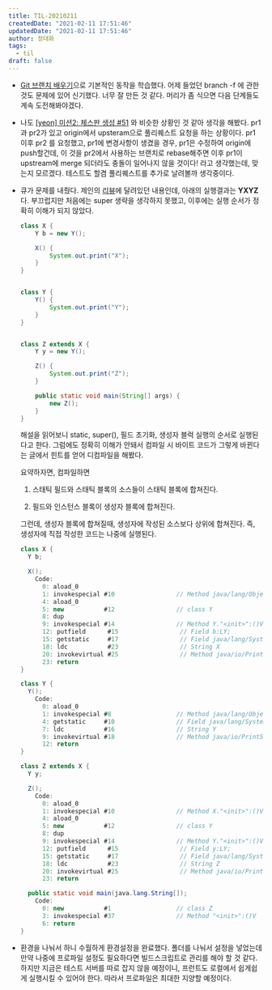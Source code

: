 ```yaml
---
title: TIL-20210211
createdDate: "2021-02-11 17:51:46"
updatedDate: "2021-02-11 17:51:46"
author: 정대화
tags:
  - til
draft: false
---
```


- [Git 브랜치 배우기](https://learngitbranching.js.org/?locale=ko)으로 기본적인 동작을 학습했다. 어제 들었던 branch -f 에 관한 것도 문제에 있어 신기했다. 너무 잘 만든 것 같다. 머리가 좀 식으면 다음 단계들도 계속 도전해봐야겠다.

- 나도 [[yeon] 미션2: 체스판 생성 #51](https://github.com/codesquad-members-2021/java-chess/pull/51) 와 비슷한 상황인 것 같아 생각을 해봤다.
  pr1과 pr2가 있고 origin에서 upsteram으로 풀리퀘스트 요청을 하는 상황이다. pr1 이후 pr2 를 요청했고, pr1에 변경사항이 생겼을 경우, pr1은 수정하여 origin에 push할건데, 이 것을 pr2에서 사용하는 브랜치로 rebase해주면 이후 pr1이 upstream에 merge 되더라도 충돌이 일어나지 않을 것이다! 라고 생각했는데, 맞는지 모르겠다. 테스트도 할겸 풀리퀘스트를 추가로 날려볼까 생각중이다.

- 큐가 문제를 내줬다. 제인의 [리뷰](https://github.com/codesquad-members-2021/java-chess/pull/31#discussion_r573965768)에 달려있던 내용인데, 아래의 실행결과는 **YXYZ** 다. 부끄럽지만 처음에는 super 생략을 생각하지 못했고, 이후에는 실행 순서가 정확히 이해가 되지 않았다.

  ```java
  class X {
      Y b = new Y();

      X() {
          System.out.print("X");
      }
  }


  class Y {
      Y() {
          System.out.print("Y");
      }
  }


  class Z extends X {
      Y y = new Y();

      Z() {
          System.out.print("Z");
      }

      public static void main(String[] args) {
          new Z();
      }
  }
  ```

  해설을 읽어보니 static, super(), 필드 초기화, 생성자 블럭 실행의 순서로 실행된다고 한다. 그럼에도 정확히 이해가 안돼서 컴파일 시 바이트 코드가 그렇게 바뀐다는 글에서 힌트를 얻어 디컴파일을 해봤다.

  요약하자면, 컴파일하면

  1. 스태틱 필드와 스태틱 블록의 소스들이 스태틱 블록에 합쳐진다.

  2. 필드와 인스턴스 블록이 생성자 블록에 합쳐진다.

  그런데, 생성자 블록에 합쳐질때, 생성자에 작성된 소스보다 상위에 합쳐진다. 즉, 생성자에 직접 작성한 코드는 나중에 실행된다.

  ```java
  class X {
    Y b;

    X();
      Code:
        0: aload_0
        1: invokespecial #10                 // Method java/lang/Object."<init>":()V
        4: aload_0
        5: new           #12                 // class Y
        8: dup
        9: invokespecial #14                 // Method Y."<init>":()V
        12: putfield      #15                 // Field b:LY;
        15: getstatic     #17                 // Field java/lang/System.out:Ljava/io/PrintStream;
        18: ldc           #23                 // String X
        20: invokevirtual #25                 // Method java/io/PrintStream.print:(Ljava/lang/String;)V
        23: return
  }

  class Y {
    Y();
      Code:
        0: aload_0
        1: invokespecial #8                  // Method java/lang/Object."<init>":()V
        4: getstatic     #10                 // Field java/lang/System.out:Ljava/io/PrintStream;
        7: ldc           #16                 // String Y
        9: invokevirtual #18                 // Method java/io/PrintStream.print:(Ljava/lang/String;)V
        12: return
  }

  class Z extends X {
    Y y;

    Z();
      Code:
        0: aload_0
        1: invokespecial #10                 // Method X."<init>":()V
        4: aload_0
        5: new           #12                 // class Y
        8: dup
        9: invokespecial #14                 // Method Y."<init>":()V
        12: putfield      #15                 // Field y:LY;
        15: getstatic     #17                 // Field java/lang/System.out:Ljava/io/PrintStream;
        18: ldc           #23                 // String Z
        20: invokevirtual #25                 // Method java/io/PrintStream.print:(Ljava/lang/String;)V
        23: return

    public static void main(java.lang.String[]);
      Code:
        0: new           #1                  // class Z
        3: invokespecial #37                 // Method "<init>":()V
        6: return
  }

  ```

- 환경을 나눠서 하니 수월하게 환경설정을 완료했다. 폴더를 나눠서 설정을 넣었는데 만약 나중에 프로파일 설정도 필요하다면 빌드스크립트로 관리를 해야 할 것 같다. 하지만 지금은 테스트 서버를 따로 잡지 않을 예정이니, 프런트도 로컬에서 쉽게쉽게 실행시킬 수 있어야 한다. 따라서 프로파일은 최대한 지양할 예정이다.
